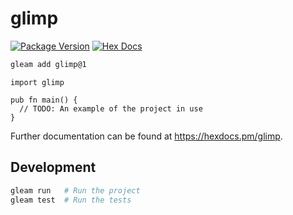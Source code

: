# glimp

[![Package Version](https://img.shields.io/hexpm/v/glimp)](https://hex.pm/packages/glimp)
[![Hex Docs](https://img.shields.io/badge/hex-docs-ffaff3)](https://hexdocs.pm/glimp/)

```sh
gleam add glimp@1
```
```gleam
import glimp

pub fn main() {
  // TODO: An example of the project in use
}
```

Further documentation can be found at <https://hexdocs.pm/glimp>.

## Development

```sh
gleam run   # Run the project
gleam test  # Run the tests
```
